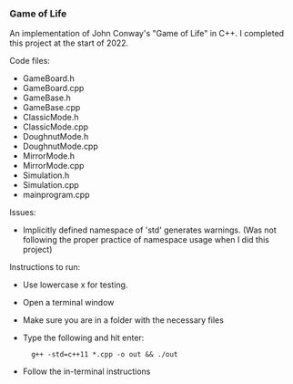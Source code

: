 ### Game of Life

An implementation of John Conway's "Game of Life" in C++. I completed this project at the start of 2022. 

Code files: 
   
- GameBoard.h
- GameBoard.cpp
- GameBase.h
- GameBase.cpp
- ClassicMode.h
- ClassicMode.cpp
- DoughnutMode.h
- DoughnutMode.cpp
- MirrorMode.h
- MirrorMode.cpp
- Simulation.h
- Simulation.cpp
- mainprogram.cpp

Issues:

 - Implicitly defined namespace of 'std' generates warnings. (Was not following the proper practice of namespace usage when I did this project)

Instructions to run:

- Use lowercase x for testing.
- Open a terminal window
- Make sure you are in a folder with the necessary files
- Type the following and hit enter:

        g++ -std=c++11 *.cpp -o out && ./out

- Follow the in-terminal instructions
